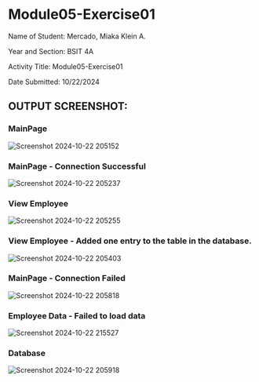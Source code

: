 # Module05-Exercise01

Name of Student: Mercado, Miaka Klein A.

Year and Section: BSIT 4A

Activity Title: Module05-Exercise01

Date Submitted: 10/22/2024

## OUTPUT SCREENSHOT:


### MainPage

![Screenshot 2024-10-22 205152](https://github.com/user-attachments/assets/88a4c0d0-e3c6-44f4-8631-361d01832d06)

### MainPage - Connection Successful

![Screenshot 2024-10-22 205237](https://github.com/user-attachments/assets/626bdcae-4379-4d77-b0ec-8c3d4b8e59ab)

### View Employee

![Screenshot 2024-10-22 205255](https://github.com/user-attachments/assets/7ac0581e-d089-4ce0-8820-5b3555fb242b)

### View Employee - Added one entry to the table in the database.

![Screenshot 2024-10-22 205403](https://github.com/user-attachments/assets/be245eaf-e11f-4fd9-83a9-74a99417c361)

### MainPage - Connection Failed

![Screenshot 2024-10-22 205818](https://github.com/user-attachments/assets/2e32835f-cb4e-4665-af4f-112bf38867df)

### Employee Data - Failed to load data

![Screenshot 2024-10-22 215527](https://github.com/user-attachments/assets/29ea0d7f-6996-4bcb-91fe-6c3704a81e01)

### Database

![Screenshot 2024-10-22 205918](https://github.com/user-attachments/assets/81deb871-eb69-46cb-a6d9-32500cabbb89)

